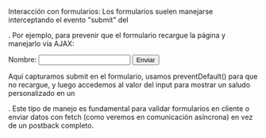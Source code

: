 Interacción con formularios: Los formularios suelen manejarse interceptando el evento "submit" del <form>. Por ejemplo, para prevenir que el formulario recargue la página y manejarlo vía AJAX:

<form id="miForm">
  <label>Nombre: 
    <input type="text" id="nombre">
  </label>
  <button type="submit">Enviar</button>
</form>

<p id="mensaje"></p>

<script>
  const form = document.getElementById('miForm');

  form.addEventListener('submit', (e) => {
    e.preventDefault(); // Evita que el formulario se envíe de forma tradicional
    
    const nombre = document.getElementById('nombre').value;
    
    document.getElementById('mensaje').textContent = "Hola, " + nombre + "!";
  });
</script>


Aquí capturamos submit en el formulario, usamos preventDefault() para que no recargue, y luego accedemos al valor del input para mostrar un saludo personalizado en un <p>. Este tipo de manejo es fundamental para validar formularios en cliente o enviar datos con fetch (como veremos en comunicación asíncrona) en vez de un postback completo.